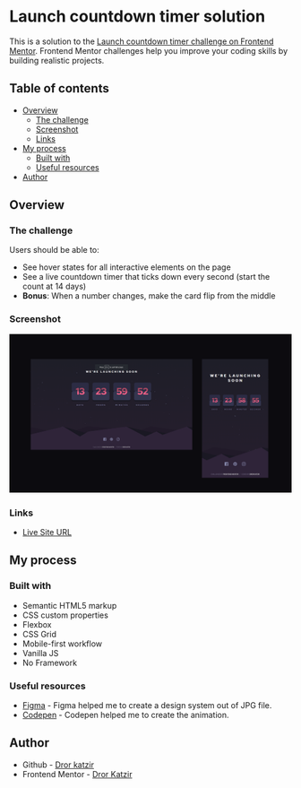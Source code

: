 # Launch countdown timer solution

This is a solution to the [Launch countdown timer challenge on Frontend Mentor](https://www.frontendmentor.io/challenges/launch-countdown-timer-N0XkGfyz-). Frontend Mentor challenges help you improve your coding skills by building realistic projects. 

## Table of contents

- [Overview](#overview)
  - [The challenge](#the-challenge)
  - [Screenshot](#screenshot)
  - [Links](#links)
- [My process](#my-process)
  - [Built with](#built-with)
  - [Useful resources](#useful-resources)
- [Author](#author)

## Overview

### The challenge

Users should be able to:

- See hover states for all interactive elements on the page
- See a live countdown timer that ticks down every second (start the count at 14 days)
- **Bonus**: When a number changes, make the card flip from the middle

### Screenshot

![](./screenshot.png)


### Links

-  [Live Site URL](https://dorkatzir.github.io/launch-countdown-timer/)

## My process

### Built with

- Semantic HTML5 markup
- CSS custom properties
- Flexbox
- CSS Grid
- Mobile-first workflow
- Vanilla JS
- No Framework

### Useful resources

- [Figma](https://www.figma.com/file/4TmSnqVFU2ePu5OvigLYds/CountdownTimer?type=design&node-id=0%3A1&mode=design&t=4L0begMee8mp7S26-1) - Figma helped me to create a design system out of JPG file.
- [Codepen](https://codepen.io/shshaw/pen/vKzoLL) - Codepen helped me to create the animation.

## Author

- Github - [Dror katzir](https://github.com/DorKatzir)
- Frontend Mentor - [Dror Katzir](https://www.frontendmentor.io/profile/DorKatzir)

